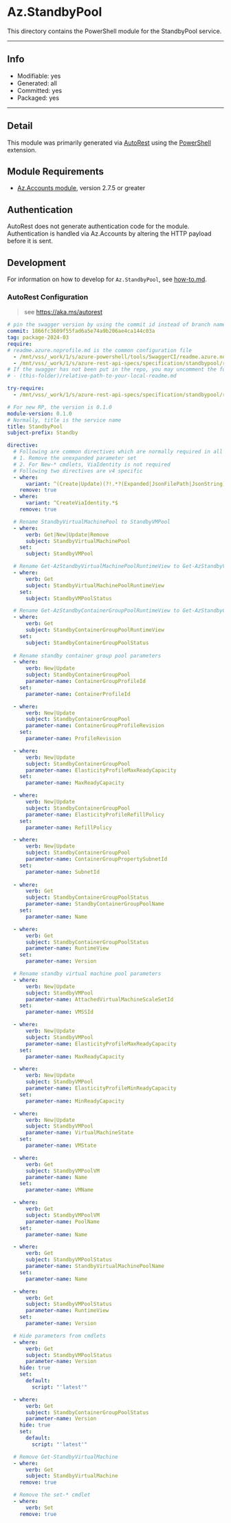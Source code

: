 <!-- region Generated -->
# Az.StandbyPool
This directory contains the PowerShell module for the StandbyPool service.

---
## Info
- Modifiable: yes
- Generated: all
- Committed: yes
- Packaged: yes

---
## Detail
This module was primarily generated via [AutoRest](https://github.com/Azure/autorest) using the [PowerShell](https://github.com/Azure/autorest.powershell) extension.

## Module Requirements
- [Az.Accounts module](https://www.powershellgallery.com/packages/Az.Accounts/), version 2.7.5 or greater

## Authentication
AutoRest does not generate authentication code for the module. Authentication is handled via Az.Accounts by altering the HTTP payload before it is sent.

## Development
For information on how to develop for `Az.StandbyPool`, see [how-to.md](how-to.md).
<!-- endregion -->

### AutoRest Configuration
> see https://aka.ms/autorest

```yaml
# pin the swagger version by using the commit id instead of branch name
commit: 1866fc3609f55fad6a5e74a9b206ae4ca144c03a
tag: package-2024-03
require:
# readme.azure.noprofile.md is the common configuration file
  - /mnt/vss/_work/1/s/azure-powershell/tools/SwaggerCI/readme.azure.noprofile.md
  - /mnt/vss/_work/1/s/azure-rest-api-specs/specification/standbypool/resource-manager/readme.md
# If the swagger has not been put in the repo, you may uncomment the following line and refer to it locally
# - (this-folder)/relative-path-to-your-local-readme.md

try-require: 
  - /mnt/vss/_work/1/s/azure-rest-api-specs/specification/standbypool/resource-manager/readme.powershell.md

# For new RP, the version is 0.1.0
module-version: 0.1.0
# Normally, title is the service name
title: StandbyPool
subject-prefix: Standby

directive:
  # Following are common directives which are normally required in all the RPs
  # 1. Remove the unexpanded parameter set
  # 2. For New-* cmdlets, ViaIdentity is not required
  # Following two directives are v4 specific
  - where:
      variant: ^(Create|Update)(?!.*?(Expanded|JsonFilePath|JsonString))
    remove: true
  - where:
      variant: ^CreateViaIdentity.*$
    remove: true

  # Rename StandbyVirtualMachinePool to StandbyVMPool
  - where:
      verb: Get|New|Update|Remove
      subject: StandbyVirtualMachinePool
    set:
      subject: StandbyVMPool

  # Rename Get-AzStandbyVirtualMachinePoolRuntimeView to Get-AzStandbyVMPoolStatus
  - where:
      verb: Get
      subject: StandbyVirtualMachinePoolRuntimeView
    set:
      subject: StandbyVMPoolStatus

  # Rename Get-AzStandbyContainerGroupPoolRuntimeView to Get-AzStandbyContainerGroupPoolStatus
  - where:
      verb: Get
      subject: StandbyContainerGroupPoolRuntimeView
    set:
      subject: StandbyContainerGroupPoolStatus
  
  # Rename standby container group pool parameters
  - where:
      verb: New|Update
      subject: StandbyContainerGroupPool
      parameter-name: ContainerGroupProfileId
    set:
      parameter-name: ContainerProfileId

  - where:
      verb: New|Update
      subject: StandbyContainerGroupPool
      parameter-name: ContainerGroupProfileRevision
    set:
      parameter-name: ProfileRevision

  - where:
      verb: New|Update
      subject: StandbyContainerGroupPool
      parameter-name: ElasticityProfileMaxReadyCapacity
    set:
      parameter-name: MaxReadyCapacity

  - where:
      verb: New|Update
      subject: StandbyContainerGroupPool
      parameter-name: ElasticityProfileRefillPolicy
    set:
      parameter-name: RefillPolicy

  - where:
      verb: New|Update
      subject: StandbyContainerGroupPool
      parameter-name: ContainerGroupPropertySubnetId
    set:
      parameter-name: SubnetId
  
  - where:
      verb: Get
      subject: StandbyContainerGroupPoolStatus
      parameter-name: StandbyContainerGroupPoolName
    set:
      parameter-name: Name

  - where:
      verb: Get
      subject: StandbyContainerGroupPoolStatus
      parameter-name: RuntimeView
    set:
      parameter-name: Version

  # Rename standby virtual machine pool parameters
  - where:
      verb: New|Update
      subject: StandbyVMPool
      parameter-name: AttachedVirtualMachineScaleSetId
    set:
      parameter-name: VMSSId

  - where:
      verb: New|Update
      subject: StandbyVMPool
      parameter-name: ElasticityProfileMaxReadyCapacity
    set:
      parameter-name: MaxReadyCapacity

  - where:
      verb: New|Update
      subject: StandbyVMPool
      parameter-name: ElasticityProfileMinReadyCapacity
    set:
      parameter-name: MinReadyCapacity

  - where:
      verb: New|Update
      subject: StandbyVMPool
      parameter-name: VirtualMachineState
    set:
      parameter-name: VMState

  - where:
      verb: Get
      subject: StandbyVMPoolVM
      parameter-name: Name
    set:
      parameter-name: VMName

  - where:
      verb: Get
      subject: StandbyVMPoolVM
      parameter-name: PoolName
    set:
      parameter-name: Name

  - where:
      verb: Get
      subject: StandbyVMPoolStatus
      parameter-name: StandbyVirtualMachinePoolName
    set:
      parameter-name: Name

  - where:
      verb: Get
      subject: StandbyVMPoolStatus
      parameter-name: RuntimeView
    set:
      parameter-name: Version

  # Hide parameters from cmdlets
  - where:
      verb: Get
      subject: StandbyVMPoolStatus
      parameter-name: Version
    hide: true
    set:
      default:
        script: "'latest'"

  - where:
      verb: Get
      subject: StandbyContainerGroupPoolStatus
      parameter-name: Version
    hide: true
    set:
      default:
        script: "'latest'"

  # Remove Get-StandbyVirtualMachine
  - where:
      verb: Get
      subject: StandbyVirtualMachine
    remove: true

  # Remove the set-* cmdlet
  - where:
      verb: Set
    remove: true
```


